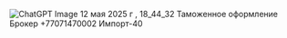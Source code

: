 ![ChatGPT Image 12 мая 2025 г , 18_44_32](https://github.com/user-attachments/assets/baa0cda1-a22f-4ef3-b4a4-3b9e2c2c4df1)
Таможенное оформление Брокер 
+77071470002 
Импорт-40 
